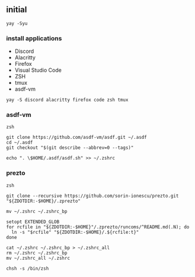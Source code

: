 ## initial
```
yay -Syu
```

### install applications
- Discord
- Alacritty
- Firefox
- Visual Studio Code
- ZSH
- tmux
- asdf-vm

```
yay -S discord alacritty firefox code zsh tmux
```

### asdf-vm
```
zsh

git clone https://github.com/asdf-vm/asdf.git ~/.asdf
cd ~/.asdf
git checkout "$(git describe --abbrev=0 --tags)"

echo ". \$HOME/.asdf/asdf.sh" >> ~/.zshrc
```

### prezto
```
zsh

git clone --recursive https://github.com/sorin-ionescu/prezto.git "${ZDOTDIR:-$HOME}/.zprezto"

mv ~/.zshrc ~/.zshrc_bp

setopt EXTENDED_GLOB
for rcfile in "${ZDOTDIR:-$HOME}"/.zprezto/runcoms/^README.md(.N); do
  ln -s "$rcfile" "${ZDOTDIR:-$HOME}/.${rcfile:t}"
done

cat ~/.zshrc ~/.zshrc_bp > ~/.zshrc_all
rm ~/.zshrc ~/.zshrc_bp
mv ~/.zshrc_all ~/.zshrc

chsh -s /bin/zsh
```
